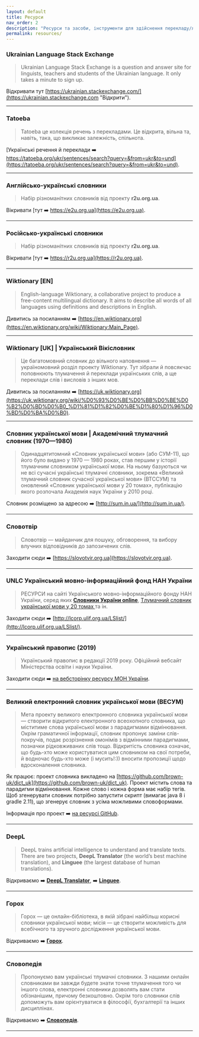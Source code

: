 ```yaml
---
layout: default
title: Ресурси
nav_order: 2
description: "Ресурси та засоби, інструменти для здійснення перекладу/локалізації"
permalink: resources/
---
```


### Ukrainian Language Stack Exchange

> Ukrainian Language Stack Exchange is a question and answer site for linguists, teachers and students of the Ukrainian language. It only takes a minute to sign up.

Відкривати тут [https://ukrainian.stackexchange.com/](https://ukrainian.stackexchange.com "Відкрити").

---

### Tatoeba

> Tatoeba це колекція речень з перекладами. Це відкрита, вільна та, навіть, така, що викликає залежність, спільнота.

[Українські речення й переклади ➡️ https://tatoeba.org/ukr/sentences/search?query=&from=ukr&to=und](https://tatoeba.org/ukr/sentences/search?query=&from=ukr&to=und).

---

### Англійсько-українські словники

> Набір різноманітних словників від проекту **r2u.org.ua**.

Вікривати [тут ➡️ https://e2u.org.ua](https://e2u.org.ua).

---

### Російсько-українські словники

> Набір різноманітних словників від проекту **r2u.org.ua**.

Вікривати [тут ➡️ https://r2u.org.ua](https://r2u.org.ua).

---

### Wiktionary [EN]

> English-language Wiktionary, a collaborative project to produce a free-content multilingual dictionary. It aims to describe all words of all languages using definitions and descriptions in English.

Дивитись за посиланням ➡️ [https://en.wiktionary.org](https://en.wiktionary.org/wiki/Wiktionary:Main_Page).

---

### Wiktionary [UK] | Український Вікісловник

> Це багатомовний словник до вільного наповнення — україномовний розділ проекту Wiktionary. Тут зібрали й повсякчас поповнюють тлумачення й переклади українських слів, а ще переклади слів і висловів з інших мов.

Дивитись за посиланням ➡️ [https://uk.wiktionary.org](https://uk.wiktionary.org/wiki/%D0%93%D0%BE%D0%BB%D0%BE%D0%B2%D0%BD%D0%B0_%D1%81%D1%82%D0%BE%D1%80%D1%96%D0%BD%D0%BA%D0%B0).

---

### Словник української мови | Академічний тлумачний словник (1970—1980)

> Одинадцятитомний «Словник української мови» (або СУМ-11), що його було видано у 1970 — 1980 роках, став першим у історії тлумачним словником української мови. На ньому базуються чи не всі сучасні українські тлумачні словники, зокрема «Великий тлумачний словник сучасної української мови» (ВТССУМ) та оновлений «Словник української мови у 20 томах», публікацію якого розпочала Академія наук України у 2010 році.

Словник розміщено за адресою ➡️ [http://sum.in.ua/](http://sum.in.ua/).

---

### Словотвір

> Словотвір — майданчик для пошуку, обговорення, та вибору влучних відповідників до запозичених слів.

Заходити сюди ➡️ [https://slovotvir.org.ua](https://slovotvir.org.ua).

---

### UNLC Український мовно-інформаційний фонд НАН України

> РЕСУРСИ на сайті Українського мовно-інформаційного фонду НАН України, серед яких [**Словники України online**](http://lcorp.ulif.org.ua/dictua/), [Тлумачний словник української мови у 20 томах ](https://services.ulif.org.ua/expl/Entry/index?wordid=1&page=0) та ін.

Заходити сюди ➡️ [http://lcorp.ulif.org.ua/LSlist/](http://lcorp.ulif.org.ua/LSlist/).

---

### Український правопис (2019)

> Український правопис в редакції 2019 року. Офіційний вебсайт Міністерства освіти і науки України.

Заходити сюди ➡️ [на вебсторінку ресурсу МОН України](https://mon.gov.ua/ua/osvita/zagalna-serednya-osvita/navchalni-programi/ukrayinskij-pravopis-2019 "Український правопис (2019)").

---

### Великий електронний словник української мови (ВЕСУМ)

> Мета проекту великого електронного словника української мови — створити відкритого електронного всеохопного словника, що міститиме слова української мови з парадигмами відмінювання. Окрім граматичної інформації, словник пропонує заміни слів-покручів, подає розрізнення омонімів з відмінними парадигмами, позначки рідковживаних слів тощо. Відкритість словника означає, що будь-хто може користуватися цим словником на свої потреби, й водночас будь-хто може (і мусить!:)) вносити пропозиції щодо вдосконалення словника.

Як працює: проект словника викладено на [https://github.com/brown-uk/dict_uk](https://github.com/brown-uk/dict_uk). Проект містить слова та парадигми відмінювання. Кожне слово і кожна форма має набір тегів. Щоб згенерувати словник потрібно запустити скрипт (вимагає java 8 і gradle 2.11), що згенерує словник з усіма можливими словоформами.

Інформація про проект ➡️ [на ресурсі GitHub](https://github.com/brown-uk/dict_uk/blob/master/doc/announcement.md "ВЕСУМ на GitHub").

---

### DeepL

> DeepL trains artificial intelligence to understand and translate texts. There are two projects, **DeepL Translator** (the world’s best machine translation), and **Linguee** (the largest database of human translations).

Відкриваємо ➡️ [**DeepL Translator**](https://www.deepl.com/translator), ➡️ [**Linguee**](https://www.linguee.com/).

---

### Горох

> Горох — це онлайн-бібліотека, в якій зібрані найбільш корисні словники української мови; місія — це створити можливість для всебічного та зручного дослідження української мови.

Відкриваємо ➡️ [**Горох**](https://goroh.pp.ua/).

---

### Словопедія

> Пропонуємо вам українські тлумачні словники. З нашими онлайн словниками ви завжди будете знати точне тлумачення того чи іншого слова, електронні словники дозволять вам стати обізнанішим, причому безкоштовно. Окрім того словники слів допоможуть вам орієнтуватися в філософії, бухгалтерії та інших дисциплінах.

Відкриваємо ➡️ [**Словопедія**](http://slovopedia.org.ua/).

---
